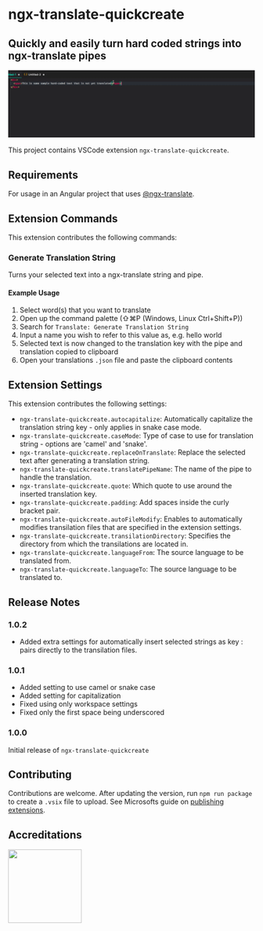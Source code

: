# ngx-translate-quickcreate

## Quickly and easily turn hard coded strings into ngx-translate pipes

<img src="https://raw.githubusercontent.com/NextFaze/ngx-translate-quickcreate/develop/sample.gif"/>

This project contains VSCode extension `ngx-translate-quickcreate`.

## Requirements

For usage in an Angular project that uses [@ngx-translate](https://www.npmjs.com/package/@ngx-translate/core).

## Extension Commands

This extension contributes the following commands:

### Generate Translation String

Turns your selected text into a ngx-translate string and pipe.

#### Example Usage

1. Select word(s) that you want to translate
1. Open up the command palette (⇧⌘P (Windows, Linux Ctrl+Shift+P))
1. Search for `Translate: Generate Translation String`
1. Input a name you wish to refer to this value as, e.g. hello world
1. Selected text is now changed to the translation key with the pipe and translation copied to clipboard
1. Open your translations `.json` file and paste the clipboard contents

## Extension Settings

This extension contributes the following settings:

* `ngx-translate-quickcreate.autocapitalize`: Automatically capitalize the translation string key - only applies in snake case mode.
* `ngx-translate-quickcreate.caseMode`: Type of case to use for translation string - options are 'camel' and 'snake'.
* `ngx-translate-quickcreate.replaceOnTranslate`: Replace the selected text after generating a translation string.
* `ngx-translate-quickcreate.translatePipeName`: The name of the pipe to handle the translation.
* `ngx-translate-quickcreate.quote`: Which quote to use around the inserted translation key.
* `ngx-translate-quickcreate.padding`: Add spaces inside the curly bracket pair.
* `ngx-translate-quickcreate.autoFileModify`: Enables to automatically modifies transilation files that are specified in the extension settings.
* `ngx-translate-quickcreate.transilationDirectory`: Specifies the directory from which the transilations are located in.
* `ngx-translate-quickcreate.languageFrom`: The source language to be translated from.
* `ngx-translate-quickcreate.languageTo`: The source language to be translated to.

## Release Notes

### 1.0.2

* Added extra settings for automatically insert selected strings as key : pairs directly to the transilation files.

### 1.0.1

* Added setting to use camel or snake case
* Added setting for capitalization
* Fixed using only workspace settings
* Fixed only the first space being underscored

### 1.0.0

Initial release of `ngx-translate-quickcreate`

## Contributing

Contributions are welcome. After updating the version, run `npm run package` to create a `.vsix` file to upload.
See Microsofts guide on [publishing extensions](https://code.visualstudio.com/docs/extensions/publish-extension).

## Accreditations

<img src="https://res.cloudinary.com/teepublic/image/private/s--tKrGPgYa--/t_Resized%20Artwork/c_fit,g_north_west,h_954,w_954/co_262c3a,e_outline:48/co_262c3a,e_outline:inner_fill:48/co_ffffff,e_outline:48/co_ffffff,e_outline:inner_fill:48/co_bbbbbb,e_outline:3:1000/c_mpad,g_center,h_1260,w_1260/b_rgb:eeeeee/c_limit,f_jpg,h_630,q_90,w_630/v1489697662/production/designs/1330117_1.jpg" data-canonical-src="https://gyazo.com/eb5c5741b6a9a16c692170a41a49c858.png" width="150" height="150"/>
